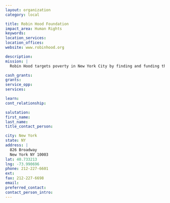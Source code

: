 ```yaml
---
layout: organization
category: local

title: Robin Hood Foundation
impact_area: Human Rights
keywords: 
location_services: 
location_offices: 
website: www.robinhood.org

description: 
mission: |
  Robin Hood targets poverty in New York City by finding and funding the best community-based groups and partnering with them to maximize results. Our board underwrites all administrative and fundraising costs so 100% of donations go directly to programs helping New Yorkers build better lives

cash_grants: 
grants: 
service_opp: 
services: 

learn: 
cont_relationship: 

salutation: 
first_name: 
last_name: 
title_contact_person: 

city: New York
state: NY
address: |
  826 Broadway  
  New York NY 10003
lat: 40.733213
lng: -73.990696
phone: 212-227-6601
ext: 
fax: 212-227-6698
email: 
preferred_contact: 
contact_person_intro: 
---
```

